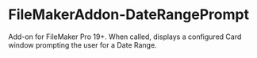 # FileMakerAddon-DateRangePrompt
Add-on for FileMaker Pro 19+.  When called, displays a configured Card window prompting the user for a Date Range.
